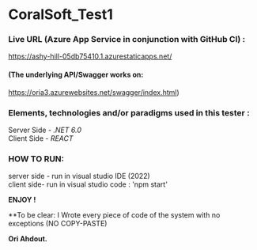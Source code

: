 # CoralSoft_Test1


### **Live URL (Azure App Service in conjunction with GitHub CI) :**  
https://ashy-hill-05db75410.1.azurestaticapps.net/  

#### (The underlying API/Swagger works on:  
https://oria3.azurewebsites.net/swagger/index.html)  

   
### **Elements, technologies and/or paradigms used in this tester :**  
Server Side - *.NET 6.0*  
Client Side - *REACT*  


### HOW TO RUN:

server side - run in visual studio IDE (2022)  
client side- run in visual studio code :   'npm start'  

**ENJOY !**  
  
  
**To be clear:  I Wrote every piece of code of the system with no exceptions (NO COPY-PASTE)


**Ori Ahdout.**